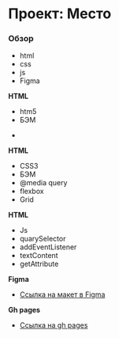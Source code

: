 # Проект: Место

### Обзор

- html
- css
- js
- Figma

**HTML**

- htm5
- БЭМ
- <form>

**HTML**

- CSS3
- БЭМ
- @media query
- flexbox
- Grid

**HTML**

- Js
- quarySelector
- addEventListener
- textContent
- getAttribute

**Figma**

- [Ссылка на макет в Figma](https://www.figma.com/file/2cn9N9jSkmxD84oJik7xL7/JavaScript.-Sprint-4?node-id=0%3A1)

**Gh pages**

- [Ссылка на gh pages](https://r00gr909.github.io/mesto/index.html)
